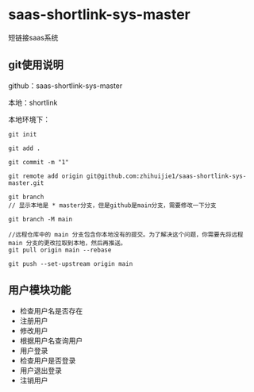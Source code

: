 # saas-shortlink-sys-master
短链接saas系统



## git使用说明

github：saas-shortlink-sys-master

本地：shortlink



本地环境下：

```shell
git init

git add . 

git commit -m "1"

git remote add origin git@github.com:zhihuijie1/saas-shortlink-sys-master.git

git branch
// 显示本地是 * master分支，但是github是main分支，需要修改一下分支

git branch -M main

//远程仓库中的 main 分支包含你本地没有的提交。为了解决这个问题，你需要先将远程 main 分支的更改拉取到本地，然后再推送。
git pull origin main --rebase

git push --set-upstream origin main

```



## 用户模块功能

- 检查用户名是否存在
- 注册用户
- 修改用户
- 根据用户名查询用户
- 用户登录
- 检查用户是否登录
- 用户退出登录
- 注销用户

















